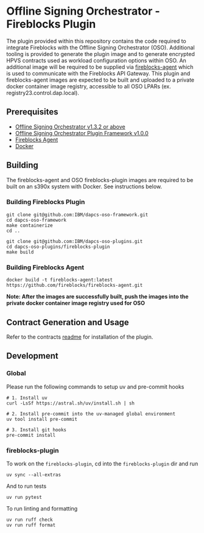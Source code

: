 # Offline Signing Orchestrator - Fireblocks Plugin

The plugin provided within this repository contains the code required to integrate Fireblocks with the Offline Signing Orchestrator (OSO). Additional tooling is provided to generate the plugin image and to generate encrypted HPVS contracts used as workload configuration options within OSO. An additional image will be required to be supplied via [fireblocks-agent](https://github.com/fireblocks/fireblocks-agent) which is used to communicate with the Fireblocks API Gateway. This plugin and fireblocks-agent images are expected to be built and uploaded to a private docker container image registry, accessible to all OSO LPARs (ex. registry23.control.dap.local).

## Prerequisites

- [Offline Signing Orchestrator v1.3.2 or above](https://www.ibm.com/docs/en/hpdaoso/1.3.0)
- [Offline Signing Orchestrator Plugin Framework v1.0.0](https://github.com/ibm/dapcs-oso-framework)
- [Fireblocks Agent](https://github.com/fireblocks/fireblocks-agent)
- [Docker](https://www.docker.com/)

## Building
The fireblocks-agent and OSO fireblocks-plugin images are required to be built on an s390x system with Docker. See instructions below.

### Building Fireblocks Plugin
```
git clone git@github.com:IBM/dapcs-oso-framework.git
cd dapcs-oso-framework
make containerize
cd ..

git clone git@github.com:IBM/dapcs-oso-plugins.git
cd dapcs-oso-plugins/fireblocks-plugin
make build
```

### Building Fireblocks Agent
```
docker build -t fireblocks-agent:latest https://github.com/fireblocks/fireblocks-agent.git
```

**Note: After the images are successfully built, push the images into the private docker container image registry used for OSO**

## Contract Generation and Usage
Refer to the contracts [readme](../contracts/fireblocks/README.md) for installation of the plugin.

## Development

### Global
Please run the following commands to setup uv and pre-commit hooks

```
# 1. Install uv
curl -LsSf https://astral.sh/uv/install.sh | sh

# 2. Install pre-commit into the uv-managed global environment
uv tool install pre-commit

# 3. Install git hooks
pre-commit install
```

### fireblocks-plugin
To work on the `fireblocks-plugin`, cd into the `fireblocks-plugin` dir and run
```
uv sync --all-extras
```

And to run tests
```
uv run pytest
```

To run linting and formatting
```
uv run ruff check
uv run ruff format
```
